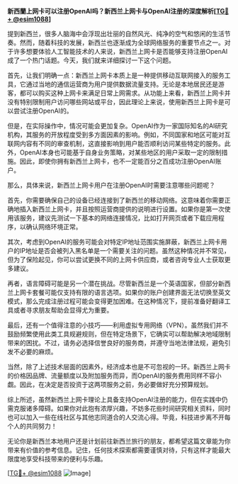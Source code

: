 **新西蘭上网卡可以注册OpenAI吗？新西兰上网卡与OpenAI注册的深度解析[[TG💪+ @esim1088](https://t.me/s/esim1088)]**

提到新西兰，很多人脑海中会浮现出壮丽的自然风光、纯净的空气和悠闲的生活节奏。然而，随着科技的发展，新西兰也逐渐成为全球网络服务的重要节点之一。对于许多想要体验人工智能技术的人来说，新西兰上网卡是否能够支持注册OpenAI成了一个热门话题。今天，我们就来详细探讨一下这个问题。

首先，让我们明确一点：新西兰上网卡本质上是一种提供移动互联网接入的服务工具，它通过当地的通信运营商为用户提供数据流量支持。无论是本地居民还是游客，都可以购买这种上网卡来满足日常上网需求。从功能上来看，新西兰上网卡并没有特别限制用户访问哪些网站或平台，因此理论上来说，使用新西兰上网卡是可以尝试注册OpenAI的。

但是，在实际操作中，情况可能会更加复杂。OpenAI作为一家国际知名的AI研究机构，其服务的开放程度受到多方面因素的影响。例如，不同国家和地区可能对互联网内容有不同的审查机制，这直接影响到用户能否顺利访问某些特定的服务。此外，OpenAI本身也可能基于自身业务策略，对某些地区的用户采取一定的限制措施。因此，即使你拥有新西兰上网卡，也不一定能百分之百成功注册OpenAI账户。

那么，具体来说，新西兰上网卡用户在注册OpenAI时需要注意哪些问题呢？

首先，你需要确保自己的设备已经连接到了新西兰的移动网络。这意味着你需要正确地插入新西兰上网卡，并且按照运营商提供的说明进行设置。如果你是第一次使用该服务，建议先测试一下基本的网络连接情况，比如打开网页或者下载应用程序，以确认网络环境正常。

其次，考虑到OpenAI的服务可能会对特定IP地址范围实施屏蔽，新西兰上网卡用户的IP地址是否会被列入黑名单是一个需要关注的问题。虽然这种情况并不常见，但为了保险起见，你可以尝试更换不同的上网卡供应商，或者咨询专业人士获取更多建议。

再者，语言障碍可能是另一个潜在挑战。尽管新西兰是一个英语国家，但部分新西兰上网卡套餐可能仅支持有限的语言选项。如果你的账户创建界面无法切换至英文模式，那么完成注册过程可能会变得更加困难。在这种情况下，提前准备好翻译工具或者寻求朋友帮助会显得尤为重要。

最后，还有一个值得注意的小技巧——利用虚拟专用网络（VPN）。虽然我们并不鼓励频繁使用此类工具规避规则，但在特定场景下，它确实可以帮助解决地域限制带来的困扰。不过，请务必选择信誉良好的服务商，并遵守当地法律法规，避免引发不必要的麻烦。

当然，除了上述技术层面的因素外，经济成本也是不可忽视的一环。新西兰上网卡的价格因品牌、流量额度以及附加服务而异，而OpenAI的服务费用同样不容小觑。因此，在决定是否投资于这两项服务之前，务必要做好充分预算规划。

综上所述，虽然新西兰上网卡理论上具备支持OpenAI注册的能力，但在实践中仍需克服诸多障碍。如果你对此抱有浓厚兴趣，不妨多花些时间研究相关资料，同时也可以加入一些在线社区与其他志同道合的人交流心得。毕竟，科技进步离不开每个人的共同努力！

无论你是新西兰本地用户还是计划前往新西兰旅行的朋友，都希望这篇文章能为你带来有价值的参考信息。记住，任何技术探索都需要谨慎对待，只有这样才能最大限度地享受科技带来的便利与乐趣。

[[TG💪+ @esim1088](https://t.me/s/esim1088) ![Image](https://i.postimg.cc/4NQfJmqS/Snipaste-2025-05-13-00-14-12.png)]